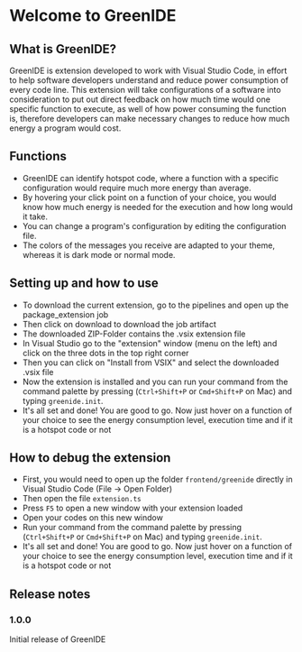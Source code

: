 
# Welcome to GreenIDE

  

## What is GreenIDE?
GreenIDE is extension developed to work with Visual Studio Code, in effort to help software developers understand and reduce power consumption of every code line. This extension will take configurations of a software into consideration to put out direct feedback on how much time would one specific function to execute, as well of how power consuming the function is, therefore developers can make necessary changes to reduce how much energy a program would cost.
  
## Functions
- GreenIDE can identify hotspot code, where a function with a specific configuration would require much more energy than average.
- By hovering your click point on a function of your choice, you would know how much energy is needed for the execution and how long would it take.
- You can change a program's configuration by editing the configuration file.
- The colors of the messages you receive are adapted to your theme, whereas it is dark mode or normal mode.

## Setting up and how to use
- To download the current extension, go to the pipelines and open up the package_extension job
- Then click on download to download the job artifact
- The downloaded ZIP-Folder contains the .vsix extension file
- In Visual Studio  go to the "extension" window (menu on the left) and click on the three dots in the top right corner
- Then you can click on "Install from VSIX" and select the downloaded .vsix file
- Now the extension is installed and you can run your command from the command palette by pressing (`Ctrl+Shift+P` or `Cmd+Shift+P` on Mac) and typing `greenide.init`.
- It's all set and done! You are good to go. Now just hover on a function of your choice to see the energy consumption level, execution time and if it is a hotspot code or not
  
## How to debug the extension
- First, you would need to open up the folder `frontend/greenide` directly in Visual Studio Code (File -> Open Folder)
- Then open the file `extension.ts` 
- Press `F5` to open a new window with your extension loaded
- Open your codes on this new window
-  Run your command from the command palette by pressing (`Ctrl+Shift+P` or `Cmd+Shift+P` on Mac) and typing `greenide.init`.
- It's all set and done! You are good to go. Now just hover on a function of your choice to see the energy consumption level, execution time and if it is a hotspot code or not


## Release notes
### 1.0.0
Initial release of GreenIDE

  





  

